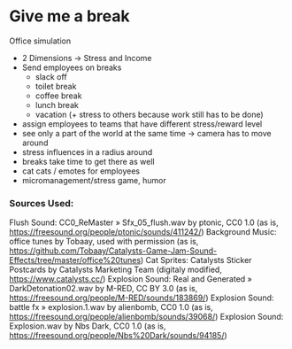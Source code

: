 # Give me a break

Office simulation

* 2 Dimensions -> Stress and Income
* Send employees on breaks
  * slack off
  * toilet break
  * coffee break
  * lunch break
  * vacation (+ stress to others because work still has to be done)
* assign employees to teams that have different stress/reward level
* see only a part of the world at the same time -> camera has to move around
* stress influences in a radius around
* breaks take time to get there as well
* cat cats / emotes for employees
* micromanagement/stress game, humor

### Sources Used:
Flush Sound: CC0_ReMaster » Sfx_05_flush.wav by ptonic, CC0 1.0 (as is, https://freesound.org/people/ptonic/sounds/411242/)
Background Music: office tunes by Tobaay, used with permission (as is, https://github.com/Tobaay/Catalysts-Game-Jam-Sound-Effects/tree/master/office%20tunes)
Cat Sprites: Catalysts Sticker Postcards by Catalysts Marketing Team (digitaly modified, https://www.catalysts.cc/)
Explosion Sound: Real and Generated » DarkDetonation02.wav by M-RED, CC BY 3.0 (as is, https://freesound.org/people/M-RED/sounds/183869/)
Explosion Sound: battle fx » explosion.1.wav by alienbomb, CC0 1.0 (as is, https://freesound.org/people/alienbomb/sounds/39068/)
Explosion Sound: Explosion.wav by Nbs Dark, CC0 1.0 (as is, https://freesound.org/people/Nbs%20Dark/sounds/94185/)